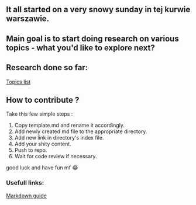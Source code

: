 ## It all started on a very snowy sunday in tej kurwie warszawie.
## Main goal is to start doing research on various topics - what you'd like to explore next?

## Research done so far:
[Topics list](./docs/index.md)

## How to contribute ?
 Take this few simple steps :
 1. Copy template.md and rename it accordingly.
 2. Add newly created md file to the appropriate directory.
 3. Add new link in directory's index file.
 5. Add your shity content.
 6. Push to repo.
 7. Wait for code review if necessary.

 good luck and have fun mf :joy:


 ### Usefull links:

 [Markdown guide](https://www.markdownguide.org/getting-started/)
